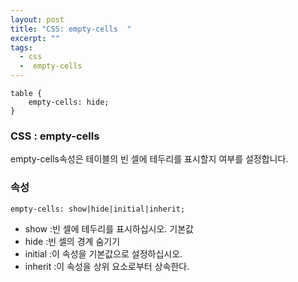 ```yaml
---
layout: post
title: "CSS: empty-cells  "
excerpt: ""
tags: 
  - css
  -  empty-cells  
---
```


```
table {
    empty-cells: hide;
}
```
### CSS : empty-cells  

empty-cells속성은 테이블의 빈 셀에 테두리를 표시할지 여부를 설정합니다.

### 속성
`empty-cells: show|hide|initial|inherit;`

+ show :빈 셀에 테두리를 표시하십시오. 기본값
+ hide :빈 셀의 경계 숨기기
+ initial :이 속성을 기본값으로 설정하십시오.
+ inherit :이 속성을 상위 요소로부터 상속한다.
